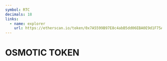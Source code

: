 ```yaml
---
symbol: RTC
decimals: 18
links:
  - name: explorer
    url: https://etherscan.io/token/0x7A5599B97E8c4abB5dd06EBA0E9d1F75AF818DB9
---
```


# OSMOTIC TOKEN
